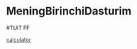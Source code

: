 # MeningBirinchiDasturim
#TUIT FF

[calculator](https://github.com/MrErkinjon/MeningBirinchiDasturim/blob/main/app/src/main/res/drawable/screenshot.png)